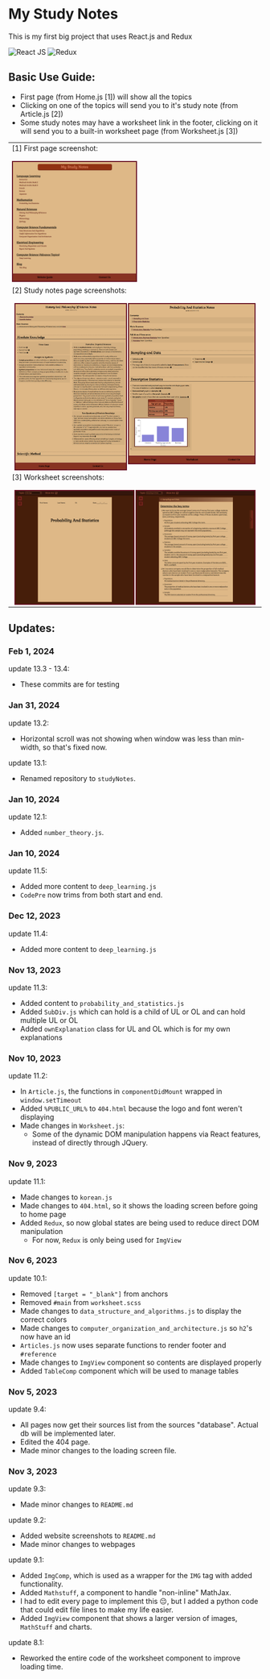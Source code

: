 # My Study Notes

This is my first big project that uses React.js and Redux

![React JS](https://img.shields.io/badge/React-20232A?style=for-the-badge&logo=react&logoColor=61DAFB") ![Redux](https://img.shields.io/badge/Redux-252525?style=for-the-badge&logo=redux&logoColor=7f51cb)

## Basic Use Guide:
- First page (from Home.js [1]) will show all the topics
- Clicking on one of the topics will send you to it's study note (from Article.js [2])
- Some study notes may have a worksheet link in the footer, clicking on it will send you to a built-in worksheet page (from Worksheet.js [3])

<table><tbody>
    <tr>
        <td>[1] First page screenshot:<br/><br/><img
            src="website_screenshots/home.png"
            style="width: 50%;border: solid #612 2px"
        /></td>
    </tr>
    <tr>
        <td>
            [2] Study notes page screenshots:<br/><br/>
            <img
                src="website_screenshots/history_of_science.png"
                style="border: solid #612 2px; float: left; width:45%;margin-left:1%"
            />
            <img
                src="website_screenshots/probability_and_statistics.png"
                style="border: solid #612 2px; float: right; width:51%;margin-right:1%"
            />
        </td>
    </tr>
    <tr><td>
        [3] Worksheet screenshots:<br/><br/>
        <img
            src="website_screenshots/worksheet1.png"
            style="float: left; width:48%; margin-left: 1%;border: solid #612 2px"
        />
        <img
            src="website_screenshots/worksheet2.png"
            style="float: right; width:48%; margin-right: 1%;border: solid #612 2px"
        />
    </td></tr>
</tbody></table>

## Updates:

### Feb 1, 2024

update 13.3 - 13.4:
- These commits are for testing

### Jan 31, 2024

update 13.2:
- Horizontal scroll was not showing when window was less than min-width, so that's fixed now.

update 13.1:
- Renamed repository to `studyNotes`.

### Jan 10, 2024
update 12.1:
- Added `number_theory.js`.

### Jan 10, 2024
update 11.5:
- Added more content to `deep_learning.js`
- `CodePre` now trims from both start and end.

### Dec 12, 2023
update 11.4:
- Added more content to `deep_learning.js`

### Nov 13, 2023
update 11.3:
- Added content to `probability_and_statistics.js`
- Added `SubDiv.js` which can hold is a child of UL or OL and can hold multiple UL or OL
- Added `ownExplanation` class for UL and OL which is for my own explanations

### Nov 10, 2023
update 11.2:
- In `Article.js`, the functions in `componentDidMount` wrapped in `window.setTimeout`
- Added `%PUBLIC_URL%` to `404.html` because the logo and font weren't displaying
- Made changes in `Worksheet.js`:
    - Some of the dynamic DOM manipulation happens via React features, instead of directly through JQuery.

### Nov 9, 2023
update 11.1:
- Made changes to `korean.js`
- Made changes to `404.html`, so it shows the loading screen before going to home page
- Added `Redux`, so now global states are being used to reduce direct DOM manipulation
    - For now, `Redux` is only being used for `ImgView`

### Nov 6, 2023
update 10.1:
- Removed `[target = "_blank"]` from anchors
- Removed `#main` from `worksheet.scss`
- Made changes to `data_structure_and_algorithms.js` to display the correct colors
- Made changes to `computer_organization_and_architecture.js` so `h2`'s now have an id
- `Articles.js` now uses separate functions to render footer and `#reference`
- Made changes to `ImgView` component so contents are displayed properly
- Added `TableComp` component which will be used to manage tables

### Nov 5, 2023
update 9.4:
- All pages now get their sources list from the sources "database". Actual db will be implemented later.
- Edited the 404 page.
- Made minor changes to the loading screen file.

### Nov 3, 2023
update 9.3:
- Made minor changes to `README.md`

update 9.2:
- Added website screenshots to `README.md`
- Made minor changes to webpages

update 9.1:
- Added `ImgComp`, which is used as a wrapper for the `IMG` tag with added functionality.
- Added `Mathstuff`, a component to handle "non-inline" MathJax.
- I had to edit every page to implement this 😔, but I added a python code that could edit file lines to make my life easier.
- Added `ImgView` component that shows a larger version of images, `MathStuff` and charts.

update 8.1:
- Reworked the entire code of the worksheet component to improve loading time.

